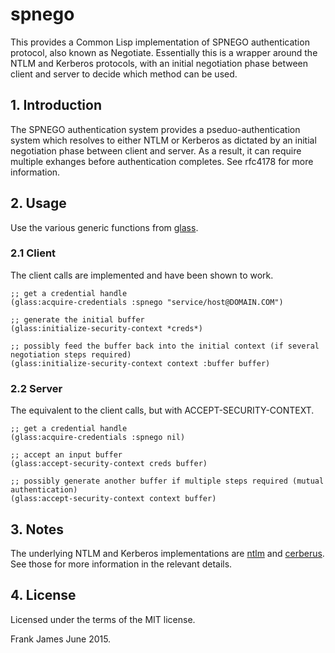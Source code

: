 # spnego
This provides a Common Lisp implementation of SPNEGO authentication protocol, also known as Negotiate. 
Essentially this is a wrapper around the NTLM and Kerberos protocols,
with an initial negotiation phase between client and server to decide which method can be used. 

## 1. Introduction
The SPNEGO authentication system provides a pseduo-authentication system which resolves to either NTLM or Kerberos as 
dictated by an initial negotiation phase between client and server. As a result, it can require multiple exhanges 
before authentication completes. See rfc4178 for more information.

## 2. Usage
Use the various generic functions from [glass](https://github.com/fjames86/glass).

### 2.1 Client
The client calls are implemented and have been shown to work. 

```
;; get a credential handle
(glass:acquire-credentials :spnego "service/host@DOMAIN.COM")

;; generate the initial buffer
(glass:initialize-security-context *creds*)

;; possibly feed the buffer back into the initial context (if several negotiation steps required)
(glass:initialize-security-context context :buffer buffer)
```

### 2.2 Server 
The equivalent to the client calls, but with ACCEPT-SECURITY-CONTEXT.

```
;; get a credential handle
(glass:acquire-credentials :spnego nil)

;; accept an input buffer
(glass:accept-security-context creds buffer)

;; possibly generate another buffer if multiple steps required (mutual authentication)
(glass:accept-security-context context buffer)
```

## 3. Notes
The underlying NTLM and Kerberos implementations are [ntlm](https://github.com/fjames86/ntlm) and [cerberus](https://github.com/fjames86/cerberus). See those for more information in the relevant details.

## 4. License
Licensed under the terms of the MIT license.

Frank James 
June 2015.



